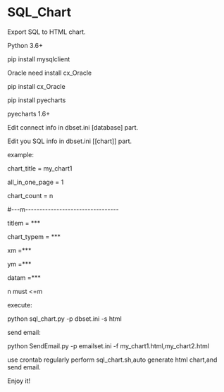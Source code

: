 # SQL_Chart
Export SQL to HTML chart.  

Python 3.6+

pip install mysqlclient

Oracle need install cx_Oracle

pip install cx_Oracle

pip install pyecharts

pyecharts 1.6+

Edit connect info in dbset.ini [database] part.

Edit you SQL info in dbset.ini [[chart]] part.

example:

chart_title = my_chart1

all_in_one_page = 1

chart_count = n

#---m---------------------------------

titlem = ***

chart_typem = ***

xm =***

ym =***

datam =***

n must <=m

execute:

python sql_chart.py -p dbset.ini -s html

send email:

python SendEmail.py -p emailset.ini -f my_chart1.html,my_chart2.html

use crontab regularly perform sql_chart.sh,auto generate html chart,and send email.

Enjoy it!
